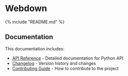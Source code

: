 # Webdown

<div class="md-content" markdown="1">
{% include "README.md" %}
</div>

## Documentation

This documentation includes:

- [API Reference](api/index.md) - Detailed documentation for Python API
- [Changelog](changelog.md) - Version history and changes
- [Contributing Guide](contributing.md) - How to contribute to the project
